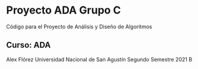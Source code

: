 # Proyecto ADA Grupo C
Código para el Proyecto de Análisis y Diseño de Algoritmos

## Curso: ADA
Alex Flórez
Universidad Nacional de San Agustín
Segundo Semestre 2021 B
